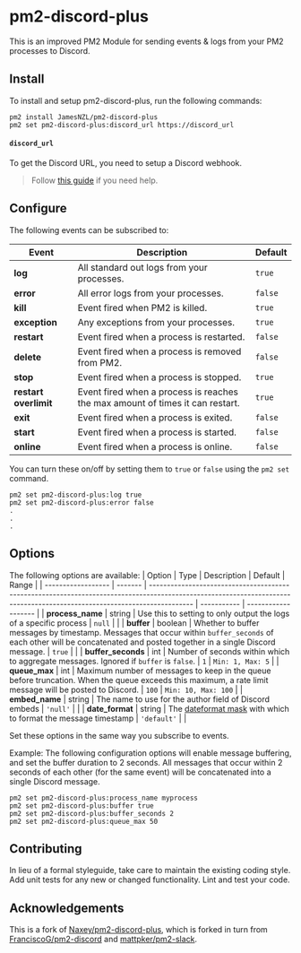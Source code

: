 # pm2-discord-plus

This is an improved PM2 Module for sending events & logs from your PM2 processes to Discord.

## Install

To install and setup pm2-discord-plus, run the following commands:

```text
pm2 install JamesNZL/pm2-discord-plus
pm2 set pm2-discord-plus:discord_url https://discord_url
```

#### `discord_url`

To get the Discord URL, you need to setup a Discord webhook.
> Follow [this guide](https://support.discordapp.com/hc/en-us/articles/228383668-Intro-to-Webhooks) if you need help.

## Configure

The following events can be subscribed to:

| Event                 | Description                                                                   | Default |
| --------------------- | ----------------------------------------------------------------------------- | ------- |
| **log**               | All standard out logs from your processes.                                    | `true`  |
| **error**             | All error logs from your processes.                                           | `false` |
| **kill**              | Event fired when PM2 is killed.                                               | `true`  |
| **exception**         | Any exceptions from your processes.                                           | `true`  |
| **restart**           | Event fired when a process is restarted.                                      | `false` |
| **delete**            | Event fired when a process is removed from PM2.                               | `false` |
| **stop**              | Event fired when a process is stopped.                                        | `true`  |
| **restart overlimit** | Event fired when a process is reaches the max amount of times it can restart. | `true`  |
| **exit**              | Event fired when a process is exited.                                         | `false` |
| **start**             | Event fired when a process is started.                                        | `false` |
| **online**            | Event fired when a process is online.                                         | `false` |

You can turn these on/off by setting them to `true` or `false` using the `pm2 set` command.

```text
pm2 set pm2-discord-plus:log true
pm2 set pm2-discord-plus:error false
.
.
.
```

## Options

The following options are available:
| Option             | Type    | Description                                                                                                                                                              | Default     | Range               |
| ------------------ | ------- | ------------------------------------------------------------------------------------------------------------------------------------------------------------------------ | ----------- | ------------------- |
| **process_name**   | string  | Use this to setting to only output the logs of a specific process                                                                                                        | `null`      |                     |
| **buffer**         | boolean | Whether to buffer messages by timestamp. Messages that occur within `buffer_seconds` of each other will be concatenated and posted together in a single Discord message. | `true`      |                     |
| **buffer_seconds** | int     | Number of seconds within which to aggregate messages. Ignored if `buffer` is `false`.                                                                                    | `1`         | `Min: 1, Max: 5`    |
| **queue_max**      | int     | Maximum number of messages to keep in the queue before truncation. When the queue exceeds this maximum, a rate limit message will be posted to Discord.                  | `100`       | `Min: 10, Max: 100` |
| **embed_name**     | string  | The name to use for the author field of Discord embeds                                                                                                                   | `'null'`    |                     |
| **date_format**    | string  | The [dateformat mask](https://www.npmjs.com/package/dateformat#mask-options) with which to format the message timestamp                                                  | `'default'` |                     |

Set these options in the same way you subscribe to events.

Example: The following configuration options will enable message buffering, and set the buffer duration to 2 seconds. All messages that occur within 2 seconds of each other (for the same event) will be concatenated into a single Discord message.

```text
pm2 set pm2-discord-plus:process_name myprocess
pm2 set pm2-discord-plus:buffer true
pm2 set pm2-discord-plus:buffer_seconds 2
pm2 set pm2-discord-plus:queue_max 50
```

## Contributing

In lieu of a formal styleguide, take care to maintain the existing coding style. Add unit tests for any new or changed functionality. Lint and test your code.

## Acknowledgements

This is a fork of [Naxey/pm2-discord-plus](https://github.com/Naxey/pm2-discord-plus), which is forked in turn from [FranciscoG/pm2-discord](https://github.com/FranciscoG/pm2-discord) and [mattpker/pm2-slack](https://github.com/mattpker/pm2-slack).

